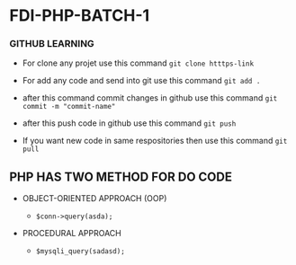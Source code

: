 # FDI-PHP-BATCH-1

### GITHUB LEARNING

- For clone any projet use this command
  `git clone htttps-link`

- For add any code and send into git use this command
  `git add .`

- after this command commit changes in github use this command
  `git commit -m "commit-name"`

- after this push code in github use this command
  `git push`

- If you want new code in same respositories then use this command
  `git pull`

## PHP HAS TWO METHOD FOR DO CODE

- OBJECT-ORIENTED APPROACH (OOP)

  - `$conn->query(asda);`

- PROCEDURAL APPROACH
  - `$mysqli_query(sadasd);`
